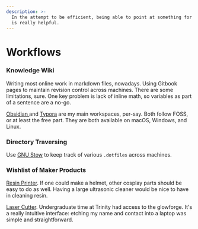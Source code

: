 ```yaml
---
description: >-
  In the attempt to be efficient, being able to point at something for reference
  is really helpful.
---
```


# Workflows

### Knowledge Wiki

Writing most online work in markdown files, nowadays. Using Gitbook pages to maintain revision control across machines. There are some limitations, sure. One key problem is lack of inline math, so variables as part of a sentence are a no-go. 

[Obsidian ](https://obsidian.md/features)and [Typora](https://typora.io/) are my main workspaces, per-say. Both follow FOSS, or at least the free part. They are both available on macOS, Windows, and Linux. 

### Directory Traversing

Use [GNU Stow](https://www.gnu.org/software/stow/) to keep track of various `.dotfiles` across machines. 

### Wishlist of Maker Products 

[Resin Printer](https://peopoly.net/products/phenom). If one could make a helmet, other cosplay parts should be easy to do as well. Having a large ultrasonic cleaner would be nice to have in cleaning resin.  

[Laser Cutter](https://glowforge.com/). Undergraduate time at Trinity had access to the glowforge. It's a really intuitive interface: etching my name and contact into a laptop was simple and straightforward. 





